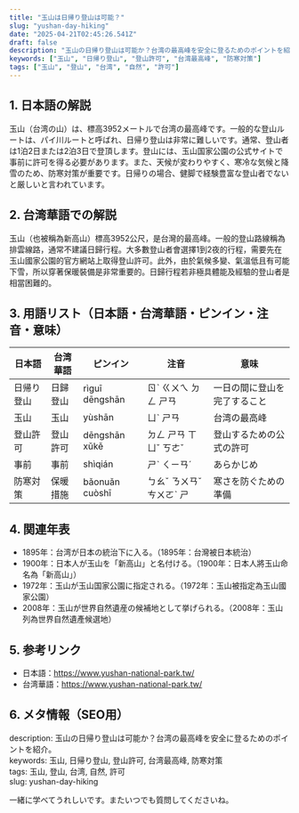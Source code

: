 ```yaml
---
title: "玉山は日帰り登山は可能？"
slug: "yushan-day-hiking"
date: "2025-04-21T02:45:26.541Z"
draft: false
description: "玉山の日帰り登山は可能か？台湾の最高峰を安全に登るためのポイントを紹介。"
keywords: ["玉山", "日帰り登山", "登山許可", "台湾最高峰", "防寒対策"]
tags: ["玉山", "登山", "台湾", "自然", "許可"]
---
```


## 1. 日本語の解説  
玉山（台湾の山）は、標高3952メートルで台湾の最高峰です。一般的な登山ルートは、パイ川ルートと呼ばれ、日帰り登山は非常に難しいです。通常、登山者は1泊2日または2泊3日で登頂します。登山には、玉山国家公園の公式サイトで事前に許可を得る必要があります。また、天候が変わりやすく、寒冷な気候と降雪のため、防寒対策が重要です。日帰りの場合、健脚で経験豊富な登山者でないと厳しいと言われています。

## 2. 台湾華語での解説  
玉山（也被稱為新高山）標高3952公尺，是台灣的最高峰。一般的登山路線稱為排雲線路，通常不建議日歸行程。大多數登山者會選擇1到2夜的行程，需要先在玉山國家公園的官方網站上取得登山許可。此外，由於氣候多變、氣溫低且有可能下雪，所以穿著保暖裝備是非常重要的。日歸行程若非極具體能及經驗的登山者是相當困難的。

## 3. 用語リスト（日本語・台湾華語・ピンイン・注音・意味）  

| 日本語       | 台湾華語       | ピンイン      | 注音      | 意味                  |
|--------------|----------------|---------------|----------|--------------------|
| 日帰り登山     | 日歸登山       | rìguī dēngshān | ㄖˋ ㄍㄨㄟ ㄉㄥ ㄕㄢ | 一日の間に登山を完了すること |
| 玉山         | 玉山           | yùshān         | ㄩˋ ㄕㄢ    | 台湾の最高峰            |
| 登山許可     | 登山許可       | dēngshān xǔkě | ㄉㄥ ㄕㄢ ㄒㄩˇ ㄎㄜˇ | 登山するための公式の許可    |
| 事前         | 事前           | shìqián        | ㄕˋ ㄑㄧㄢˊ | あらかじめ            |
| 防寒対策     | 保暖措施       | bǎonuǎn cuòshī | ㄅㄠˇ ㄋㄨㄢˇ ㄘㄨㄛˋ ㄕ | 寒さを防ぐための準備      |

## 4. 関連年表  

- 1895年：台湾が日本の統治下に入る。（1895年：台灣被日本統治）
- 1900年：日本人が玉山を「新高山」と名付ける。（1900年：日本人將玉山命名為「新高山」）
- 1972年：玉山が玉山国家公園に指定される。（1972年：玉山被指定為玉山國家公園）
- 2008年：玉山が世界自然遺産の候補地として挙げられる。（2008年：玉山列為世界自然遺產候選地）

## 5. 参考リンク  

- 日本語：https://www.yushan-national-park.tw/
- 台湾華語：https://www.yushan-national-park.tw/

## 6. メタ情報（SEO用）  

description: 玉山の日帰り登山は可能か？台湾の最高峰を安全に登るためのポイントを紹介。  
keywords: 玉山, 日帰り登山, 登山許可, 台湾最高峰, 防寒対策  
tags: 玉山, 登山, 台湾, 自然, 許可  
slug: yushan-day-hiking

一緒に学べてうれしいです。またいつでも質問してくださいね。